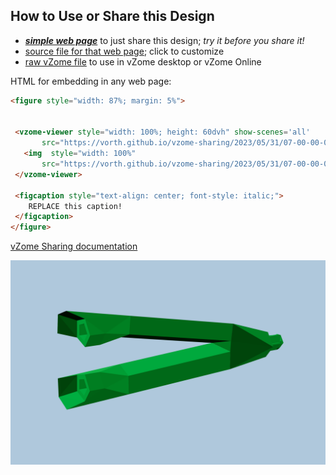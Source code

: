 
## How to Use or Share this Design

 - [***simple web page***](<https://vorth.github.io/vzome-sharing/2023/05/31/07-00-00-000Z-g00-V-narrow-angle-adapter/>) to just share this design; *try it before you share it!*
 - [source file for that web page](<https://github.com/vorth/vzome-sharing/edit/main/2023/05/31/07-00-00-000Z-g00-V-narrow-angle-adapter/index.md>); click to customize
 - [raw vZome file](<https://raw.githubusercontent.com/vorth/vzome-sharing/main/2023/05/31/07-00-00-000Z-g00-V-narrow-angle-adapter/g00-V-narrow-angle-adapter.vZome>) to use in vZome desktop or vZome Online
 
 HTML for embedding in any web page:
 ```html
<figure style="width: 87%; margin: 5%">
  
  
  <vzome-viewer style="width: 100%; height: 60dvh" show-scenes='all'
        src="https://vorth.github.io/vzome-sharing/2023/05/31/07-00-00-000Z-g00-V-narrow-angle-adapter/g00-V-narrow-angle-adapter.vZome" >
    <img  style="width: 100%"
        src="https://vorth.github.io/vzome-sharing/2023/05/31/07-00-00-000Z-g00-V-narrow-angle-adapter/g00-V-narrow-angle-adapter.png" >
  </vzome-viewer>

  <figcaption style="text-align: center; font-style: italic;">
     REPLACE this caption!
  </figcaption>
</figure>

 ```

[vZome Sharing documentation](https://vzome.github.io/vzome/sharing.html#how-it-works)

![Image](<g00-V-narrow-angle-adapter.png>)

